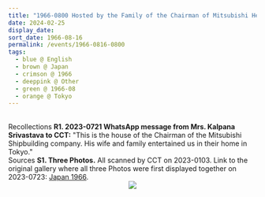 ```yaml
---
title: "1966-0800 Hosted by the Family of the Chairman of Mitsubishi Heavy Industries, Ltd., Tokyo, Japan"
date: 2024-02-25
display_date: 
sort_date: 1966-08-16
permalink: /events/1966-0816-0800
tags:
  - blue @ English
  - brown @ Japan
  - crimson @ 1966
  - deeppink @ Other
  - green @ 1966-08
  - orange @ Tokyo
---
```


<br>

<wave-list>
  <list-title color="DarkSeaGreen" width="65"> Recollections</list-title>
  <list-item color="BlanchedAlmond"  width="280"><b>R1. 2023-0721 WhatsApp message from Mrs. Kalpana Srivastava to CCT:</b> "This is the house of the Chairman of the Mitsubishi Shipbuilding company. His wife and family entertained us in their home in Tokyo."</list-item></wave-list>

<br>

<wave-list>
  <list-title color="DarkSeaGreen" width="40">Sources</list-title>
  <list-item color="BlanchedAlmond"  width="280"><b>S1. Three Photos.</b> All scanned by CCT on 2023-0103. Link to the original gallery where all three Photos were first displayed together on 2023-0723: <a href="https://eternalmoments.smugmug.com/Countries/Japan/1966">Japan 1966</a>.</list-item>
</wave-list>

<div style="text-align: center"><img src="https://pub-bcc3cbe9b1e94ba1ac28915f7a3900fa.r2.dev/1966-0800-i_Hosted_by_the_Family_of_the_Chairman_of_Mitsubishi_Heavy_Industries_Ltd._Tokyo_Japan_02_(from_tif)_(Mrs._Kalpana_Srivastava_Collection).jpg" /></div>